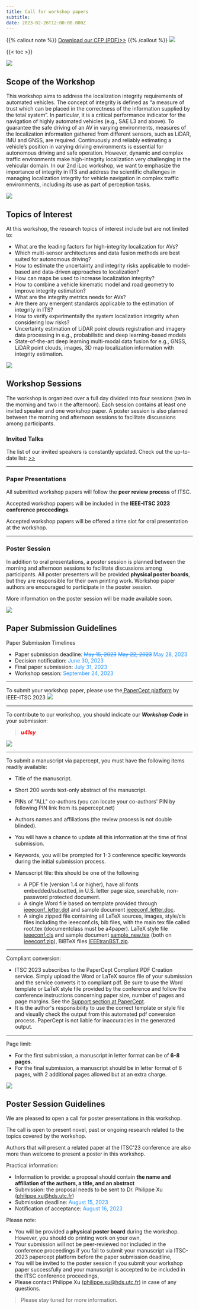 ```yaml
---
title: Call for workshop papers
subtitle: 
date: 2023-02-26T12:00:00.000Z
---
```

{{% callout note %}} [Download our CFP (PDF)>>](https://iloc-2023.netlify.app/uploads/iLoc2023-poster.pdf) {{% /callout %}}
![](line.png)

{{< toc >}}

![](line.png)
## Scope of the Workshop

This workshop aims to address the localization integrity requirements of automated vehicles. The concept of integrity is defined as “a measure of trust which can be placed in the correctness of the information supplied by the total system”. In particular, it is a critical performance indicator for the navigation of highly automated vehicles (e.g., SAE L3 and above). To guarantee the safe driving of an AV in varying environments, measures of the localization information gathered from different sensors, such as LiDAR, IMU and GNSS, are required. Continuously and reliably estimating a vehicle’s position in varying driving environments is essential for autonomous driving and safe operation. However, dynamic and complex traffic environments make high-integrity localization very challenging in the vehicular domain. In our 2nd iLoc workshop, we want to emphasize the importance of integrity in ITS and address the scientific challenges in managing localization integrity for vehicle navigation in complex traffic environments, including its use as part of perception tasks.

![](line.png)
## Topics of Interest

At this workshop, the research topics of interest include but are not limited to:

* What are the leading factors for high-integrity localization for AVs?
* Which multi-sensor architectures and data fusion methods are best suited for autonomous driving?
* How to estimate the uncertainty and integrity risks applicable to model-based and data-driven approaches to localization?
* How can maps be used to increase localization integrity?
* How to combine a vehicle kinematic model and road geometry to improve integrity estimation?
* What are the integrity metrics needs for AVs?
* Are there any emergent standards applicable to the estimation of integrity in ITS?
* How to verify experimentally the system localization integrity when considering low risks?
* Uncertainty estimation of LiDAR point clouds registration and imagery data processing in e.g., probabilistic and deep learning-based models
* State-of-the-art deep learning multi-modal data fusion for e.g., GNSS, LiDAR point clouds, images, 3D map localization information with integrity estimation.

![](line.png)
## Workshop Sessions

The workshop is organized over a full day divided into four sessions (two in the morning and two in the afternoon). Each session contains at least one invited speaker and one workshop paper. A poster session is also planned between the morning and afternoon sessions to facilitate discussions among participants.

### Invited Talks

The list of our invited speakers is constantly updated. Check out the up-to-date list: [\>>](/speaker)
***
### Paper Presentations
All submitted workshop papers will follow the **peer review process** of ITSC.

Accepted workshop papers will be included in the **IEEE-ITSC 2023 conference proceedings**.

Accepted workshop papers will be offered a time slot for oral presentation at the workshop. 

***
### Poster Session

In addition to oral presentations, a poster session is planned between the morning and afternoon sessions to facilitate discussions among participants. All poster presenters will be provided **physical poster boards**, but they are responsible for their own printing work. Workshop paper authors are encouraged to participate in the poster session.

More information on the poster session will be made available soon.


![](line.png)

## Paper Submission Guidelines
Paper Submission Timelines

* Paper submission deadline: <span style="color: DodgerBlue;">~~May 15, 2023~~ ~~May 22, 2023~~ May 28, 2023</span>
* Decision notification: <span style="color: DodgerBlue;">June 30, 2023</span>
* Final paper submission: <span style="color: DodgerBlue;">July 31, 2023</span>
* Workshop session: <span style="color: DodgerBlue;">September 24, 2023</span>

***
To submit your workshop paper, please use the[ PaperCept platform](https://its.papercept.net/conferences/scripts/start.pl) by IEEE-ITSC 2023
![](choose_workshop_paper.PNG)

***
To contribute to our workshop, you should indicate our ***Workshop Code*** in your submission: 

> <span style="color: Red;">***u41sy***</span>

![](indicate_workshop_code.PNG)

***
To submit a manuscript via papercept, you must have the following items readily available:

* Title of the manuscript.
* Short 200 words text-only abstract of the manuscript.
* PINs of "ALL" co-authors (you can locate your co-authors' PIN by following PIN link from its.papercept.net)
* Authors names and affiliations (the review process is not double blinded).
* You will have a chance to update all this information at the time of final submission.
* Keywords, you will be prompted for 1-3 conference specific keywords during the initial submission process.
* Manuscript file: this should be one of the following

  * A PDF file (version 1.4 or higher), have all fonts embedded/subsetted, in U.S. letter page size, searchable, non-password protected document.
  * A single Word file based on template provided through [ieeeconf_letter.dot](http://its.papercept.net/conferences/support/word.php) and sample document [ieeeconf_letter.doc](http://its.papercept.net/conferences/support/word.php).
  * A single zipped file containing all LaTeX sources, images, style/cls files including the ieeeconf.cls, bib files, with the main tex file called root.tex (documentclass must be a4paper). LaTeX style file [ieeeconf.cls](https://its.papercept.net/conferences/templates/ieeeconf.cls) and sample document [sample_new.tex](https://its.papercept.net/conferences/templates/sample_new.tex) (both on [ieeeconf.zip](http://its.papercept.net/conferences/support/tex.php)), BiBTeX files [IEEEtranBST.zip](http://its.papercept.net/conferences/support/tex.php).

***
Compliant conversion: 
* ITSC 2023 subscribes to the PaperCept Compliant PDF Creation service. Simply upload the Word or LaTeX source file of your submission and the service converts it to compliant pdf. Be sure to use the Word template or LaTeX style file provided by the conference and follow the conference instructions concerning paper size, number of pages and page margins. See the [Support section at PaperCept](http://its.papercept.net/conferences/support).
* It is the author's responsibility to use the correct template or style file and visually check the output from this automated pdf conversion process. PaperCept is not liable for inaccuracies in the generated output.

***
Page limit:

* For the first submission, a manuscript in letter format can be of **6-8 pages**. 
* For the final submission, a manuscript should be in letter format of 6 pages, with 2 additional pages allowed but at an extra charge.

![](line.png)
## Poster Session Guidelines
We are pleased to open a call for poster presentations in this workshop.

The call is open to present novel, past or ongoing research related to the topics covered by the workshop.

Authors that will present a related paper at the ITSC'23 conference are also more than welcome to present a poster in this workshop.

Practical information:
* Information to provide: a proposal should contain **the name and affiliation of the authors, a title, and an abstract**
* Submission: the proposal needs to be sent to Dr. Philippe Xu (philippe.xu@hds.utc.fr)
* Submission deadline: <span style="color: DodgerBlue;">August 15, 2023</span>
* Notification of acceptance: <span style="color: DodgerBlue;">August 16, 2023</span>

Please note:
* You will be provided a **physical poster board** during the workshop. However, you should do printing work on your own,
* Your submission will not be peer-reviewed nor included in the conference proceedings if you fail to submit your manuscript via ITSC-2023 papercept platform before the paper submission deadline,
* You will be invited to the poster session if you submit your workshop paper successfully and your manuscript is accepted to be included in the ITSC conference proceedings,
* Please contact Philippe Xu (philippe.xu@hds.utc.fr) in case of any questions.
> Please stay tuned for more information.
